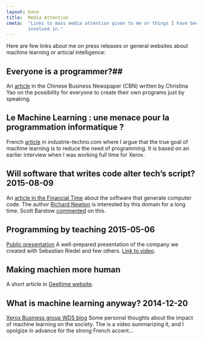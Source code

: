 ```yaml
---
layout: base
title:  Media Attention
cmeta:  "Links to mass media attention given to me or things I have been
        involved in."
---
```


Here are few links about me on press releases or general websites about machine learning or articial intelligence:

## Everyone is a programmer?##
An [article][cbn_article] in the Chinese Business Newspaper (CBN) written by Christina Yao on the 
possibility for everyone to create their own programs just by speaking.

[cbn_article]: http://www.cbnweek.com/v/article?id=20879

## Le Machine Learning : une menace pour la programmation informatique ? ##
French [article][IT_article] in industrie-techno.com where I argue that the true goal of machine learning is to reduce the need of programming. It is based on an earlier interview when I was working full time for Xerox.

[IT_article]: http://www.industrie-techno.com/le-machine-learning-une-menace-pour-la-programmation-informatique.39768

## Will software that writes code alter tech’s script? 2015-08-09 ##

An [article in the Financial Time][FT_article] about the software that generate computer code. The author [Richard Newton][Richard_Newton] is interested by this domain for a long time. Scott Barstow [commented][Scott_Barstow_post] on this.

[FT_article]: http://www.ft.com/intl/cms/s/0/6c6ccace-521d-11e5-b029-b9d50a74fd14.html#axzz3l3EALLay
[Richard_Newton]: http://www.richard-newton.com/
[Scott_Barstow_post]: http://scottbarstow.com/programming-by-teaching-dr-guillaume-bouchard/


## Programming by teaching 2015-05-06 ##

[Public presentation][playfair_ai_event]
A well-prepared presentation of the company we created with Sebastian Riedel and few others. 
[Link to video][playfair_event_gb_video].

[playfair_ai_event]: http://playfaircapital.com/events/artificial-intelligence-showcase/
[playfair_event_gb_video]: https://www.youtube.com/watch?v=sKZD8huxjZ0

## Making machien more human ##

A short article in [Geeltime website][geektime].

[geektime]: http://www.geektime.com/2016/10/13/5-potentially-game-changing-british-ai-startups-making-machines-and-people-feel-less-robotic/?utm_source=post&utm_medium=hsuite

## What is machine learning anyway? 2014-12-20 ##

[Xerox Business group WDS blog][wds_blog]
Some personal thoughts about the impact of machine learning on the society. The is a video summarizing it, and I opolgize in advance for the strong French accent...

[wds_blog]: http://www.wds.co/machine-learning-anyway/ 
[gb_video]: https://www.youtube.com/watch?list=PLyAVNkfBMWVUCz4ySPzgc9YWw7he_7JhM&v=AkUTPBUqYKg

